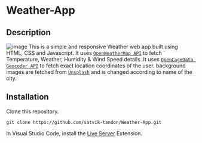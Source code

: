 # Weather-App

## Description
![image](https://user-images.githubusercontent.com/67956852/205456286-19b0731b-b7df-4ca4-9cf7-d551b6fd8670.png)
This is a simple and responsive Weather web app built using HTML, CSS and Javascript. It uses [`OpenWeatherMap API`](https://openweathermap.org/api) to fetch Temperature, Weather, Humidity & Wind Speed details. It uses [`OpenCageData Geocoder API`](https://opencagedata.com/api) to fetch exact location coordinates of the user. background images are fetched from [`Unsplash`](https://unsplash.com/developers) and is changed according to name of the city.

## Installation
Clone this repository.
```
git clone https://github.com/satvik-tandon/Weather-App.git
```
In Visual Studio Code, install the [Live Server](https://marketplace.visualstudio.com/items?itemName=ritwickdey.LiveServer) Extension. 

